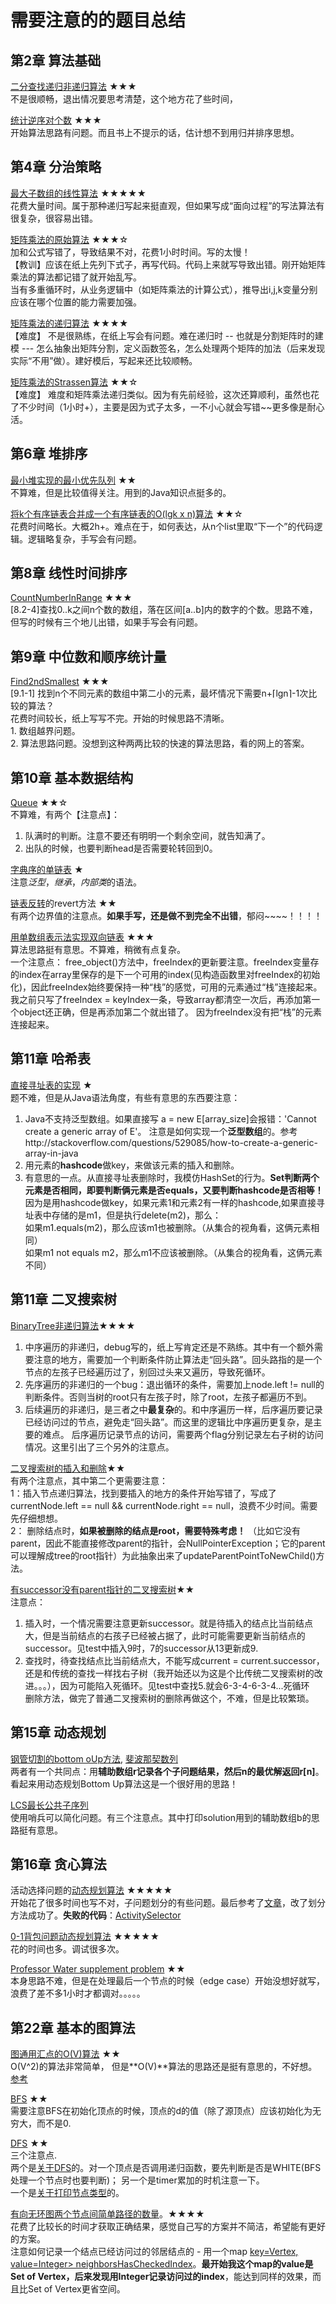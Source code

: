 需要注意的的题目总结
=
## 第2章 算法基础  
[二分查找递归非递归算法](https://github.com/zhuxiuwei/CLRS/blob/master/src/chap02_GettingStarted/prac235_BinarySearch.java) ★★★  
不是很顺畅，退出情况要思考清楚，这个地方花了些时间，  

[统计逆序对个数](https://github.com/zhuxiuwei/CLRS/blob/master/src/chap02_GettingStarted/Thinks24_Inversion_NiXuDui.java) ★★★  
开始算法思路有问题。而且书上不提示的话，估计想不到用归并排序思想。  

## 第4章 分治策略  
[最大子数组的线性算法](https://github.com/zhuxiuwei/CLRS/blob/master/src/chap04_DivideAndConquer/MaxSubArray_Lineary.java) ★★★★★  
 花费大量时间。属于那种递归写起来挺直观，但如果写成“面向过程”的写法算法有很复杂，很容易出错。  
 
 [矩阵乘法的原始算法](https://github.com/zhuxiuwei/CLRS/blob/master/src/chap04_DivideAndConquer/MatrixMultipleOriginal.java) ★★★☆  
  加和公式写错了，导致结果不对，花费1小时时间。写的太慢！  
  【教训】应该在纸上先列下式子，再写代码。代码上来就写导致出错。刚开始矩阵乘法的算法都记错了就开始乱写。  
当有多重循环时，从业务逻辑中（如矩阵乘法的计算公式），推导出i,j,k变量分别应该在哪个位置的能力需要加强。  

[矩阵乘法的递归算法](https://github.com/zhuxiuwei/CLRS/blob/master/src/chap04_DivideAndConquer/MatrixMultipleRecursive.java) ★★★★  
【难度】 不是很熟练，在纸上写会有问题。难在递归时 -- 也就是分割矩阵时的建模 --- 怎么抽象出矩阵分割，定义函数签名，怎么处理两个矩阵的加法（后来发现实际“不用”做）。建好模后，写起来还比较顺畅。  

[矩阵乘法的Strassen算法](https://github.com/zhuxiuwei/CLRS/blob/master/src/chap04_DivideAndConquer/MatrixMultipleStrassen.java) ★★☆  
【难度】 难度和矩阵乘法递归类似。因为有先前经验，这次还算顺利，虽然也花了不少时间（1小时+），主要是因为式子太多，一不小心就会写错~~更多像是耐心活。  

## 第6章 堆排序  
[最小堆实现的最小优先队列](https://github.com/zhuxiuwei/CLRS/blob/master/src/chap06_HeapSort/Prac653_PriorityQueueMinHeap.java) ★★  
不算难，但是比较值得关注。用到的Java知识点挺多的。  

[将k个有序链表合并成一个有序链表的O(lgk x n)算法](https://github.com/zhuxiuwei/CLRS/blob/master/src/chap06_HeapSort/Prac659_CombineKOrderedList.java) ★★☆  
花费时间略长。大概2h+。难点在于，如何表达，从n个list里取“下一个”的代码逻辑。逻辑略复杂，手写会有问题。  

## 第8章 线性时间排序  
[CountNumberInRange](https://github.com/zhuxiuwei/CLRS/blob/master/src/chap08_SortInLinerTime/CountNumberInRange.java) ★★★  
[8.2-4]查找0..k之间n个数的数组，落在区间[a..b]内的数字的个数。思路不难，但写的时候有三个地儿出错，如果手写会有问题。  

## 第9章 中位数和顺序统计量  
[Find2ndSmallest](https://github.com/zhuxiuwei/CLRS/blob/master/src/chap09_MediansAndOrderStatistics/Find2ndSmallest.java) ★★★  
[9.1-1] 找到n个不同元素的数组中第二小的元素，最坏情况下需要n+⌈lgn⌉-1次比较的算法？  
花费时间较长，纸上写写不完。开始的时候思路不清晰。  
	1. 数组越界问题。  
	2. 算法思路问题。没想到这种两两比较的快速的算法思路，看的网上的答案。  

## 第10章 基本数据结构  
[Queue](https://github.com/zhuxiuwei/CLRS/blob/master/src/chap10_ElementaryDataStructures/Queue.java) ★★☆  
不算难，有两个【注意点】：   
1. 队满时的判断。注意不要还有明明一个剩余空间，就告知满了。  
2. 出队的时候，也要判断head是否需要轮转回到0。  

[字典序的单链表](https://github.com/zhuxiuwei/CLRS/blob/master/src/chap10_ElementaryDataStructures/LinkedList_Sorted.java) ★  
注意*泛型*，*继承*，*内部类*的语法。  

[链表反转](https://github.com/zhuxiuwei/CLRS/blob/master/src/chap10_ElementaryDataStructures/LinkedList.java)的revert方法 ★★  
有两个边界值的注意点。**如果手写，还是做不到完全不出错**，郁闷~~~~！！！！  

[用单数组表示法实现双向链表](https://github.com/zhuxiuwei/CLRS/blob/master/src/chap10_ElementaryDataStructures/ObjectImplBySingleArray.java) ★★★  
算法思路挺有意思。不算难，稍微有点复杂。  
一个注意点： free_object()方法中，freeIndex的更新要注意。freeIndex变量存的index在array里保存的是下一个可用的index(见构造函数里对freeIndex的初始化)，因此freeIndex始终要保持一种“栈”的感觉，可用的元素通过“栈”连接起来。
我之前只写了freeIndex = keyIndex一条，导致array都清空一次后，再添加第一个object还正确，但是再添加第二个就出错了。 因为freeIndex没有把“栈”的元素连接起来。  

## 第11章 哈希表  
[直接寻址表的实现](https://github.com/zhuxiuwei/CLRS/blob/master/src/chap11_HashTables/DirectAddressTable.java) ★  
题不难，但是从Java语法角度，有些有意思的东西要注意：  
1. Java不支持泛型数组。如果直接写 a = new E[array_size]会报错：'Cannot create a generic array of E'。 注意是如何实现一个**泛型数组**的。参考http://stackoverflow.com/questions/529085/how-to-create-a-generic-array-in-java  
2. 用元素的**hashcode**做key，来做该元素的插入和删除。  
3. 有意思的一点。从直接寻址表删除时，我模仿HashSet的行为。**Set判断两个元素是否相同，即要判断俩元素是否equals，又要判断hashcode是否相等！**  
 	因为是用hashcode做key，如果元素1和元素2有一样的hashcode,如果直接寻址表中存储的是m1，但是执行delete(m2)，那么：  
 		如果m1.equals(m2)，那么应该m1也被删除。（从集合的视角看，这俩元素相同）  
 		如果m1 not equals m2，那么m1不应该被删除。（从集合的视角看，这俩元素不同）  

## 第11章 二叉搜索树  
[BinaryTree非递归算法](https://github.com/zhuxiuwei/CLRS/blob/master/src/chap12_BinarySearchTree/BinaryTree.java)★★★★  
1. 中序遍历的非递归，debug写的，纸上写肯定还是不熟练。其中有一个额外需要注意的地方，需要加一个判断条件防止算法走“回头路”。回头路指的是一个节点的左孩子已经遍历过了，别回过头来又遍历，导致死循环。  
2. 先序遍历的非递归的一个bug：退出循环的条件，需要加上node.left != null的判断条件。否则当树的root只有左孩子时，除了root，左孩子都遍历不到。
3. 后续遍历的非递归，是三者之中**最复杂**的。和中序遍历一样，后序遍历要记录已经访问过的节点，避免走“回头路”。而这里的逻辑比中序遍历更复杂，是主要的难点。 
后序遍历记录节点的访问，需要两个flag分别记录左右子树的访问情况。这里引出了三个另外的注意点。  

[二叉搜索树的插入和删除](https://github.com/zhuxiuwei/CLRS/blob/master/src/chap12_BinarySearchTree/BinarySearchTree_InsertAndDelete.java)★★  
有两个注意点，其中第二个更需要注意：  
1：插入节点递归算法，找到要插入的地方的条件开始写错了，写成了currentNode.left == null && currentNode.right == null，浪费不少时间。需要先仔细想想。  
2： 删除结点时，**如果被删除的结点是root，需要特殊考虑！** （比如它没有parent，因此不能直接修改parent的指针，会NullPointerException；它的parent可以理解成tree的root指针）为此抽象出来了updateParentPointToNewChild()方法。  

[有successor没有parent指针的二叉搜索树](https://github.com/zhuxiuwei/CLRS/blob/master/src/chap12_BinarySearchTree/BinarySearchTree_NodeHasSuccessorPointerButNoParentPointer.java)★★  
 注意点：  
1. 插入时，一个情况需要注意更新successor。就是待插入的结点比当前结点大，但是当前结点的右孩子已经被占据了，此时可能需要更新当前结点的successor。见test中插入9时，7的successor从13更新成9.  
2. 查找时，待查找结点比当前结点大，不能写成current = current.successor，还是和传统的查找一样找右子树（我开始还以为这是个比传统二叉搜索树的改进。。。），因为可能陷入死循环。见test中查找5.就会6-3-4-6-3-4...死循环  
删除方法，做完了普通二叉搜索树的删除再做这个，不难，但是比较繁琐。  

## 第15章 动态规划  
[钢管切割的bottom oUp方法](https://github.com/zhuxiuwei/CLRS/blob/master/src/chap15_DynamicProgramming/CutRod.java),
[斐波那契数列](https://github.com/zhuxiuwei/CLRS/blob/master/src/chap15_DynamicProgramming/FibonacciDynamicProgramming.java)  
两者有一个共同点：用**辅助数组r记录各个子问题结果，然后n的最优解返回r[n]**。看起来用动态规划Bottom Up算法这是一个很好用的思路！  

[LCS最长公共子序列](https://github.com/zhuxiuwei/CLRS/blob/master/src/chap15_DynamicProgramming/LCS.java)  
使用哨兵可以简化问题。有三个注意点。其中打印solution用到的辅助数组b的思路挺有意思。  

## 第16章 贪心算法  
活动选择问题的[动态规划算法](https://github.com/zhuxiuwei/CLRS/blob/master/src/chap16_GreedyAlgorithms/ActivitySelector.java#L36) ★★★★★  
开始花了很多时间也写不对，子问题划分的有些问题。最后参考了[文章](http://www.cs.princeton.edu/~wayne/cs423/lectures/dynamic-programming-4up.pdf)，改了划分方法成功了。**失败的代码**：[ActivitySelector](https://github.com/zhuxiuwei/CLRS/blob/master/src/chap16_GreedyAlgorithms/ActivitySelector.java#L82)  

[0-1背包问题动态规划算法](https://github.com/zhuxiuwei/CLRS/blob/master/src/chap16_GreedyAlgorithms/KnapsackProblem.java) ★★★★★  
花的时间也多。调试很多次。  

[Professor Water supplement problem](https://github.com/zhuxiuwei/CLRS/blob/master/src/chap16_GreedyAlgorithms/ProfessorWaterSupplement.java) ★★  
本身思路不难，但是在处理最后一个节点的时候（edge case）开始没想好就写，浪费了差不多1小时才都调对。。。。。  

## 第22章 基本的图算法  
[图通用汇点的O(V)算法](https://github.com/zhuxiuwei/CLRS/blob/master/src/chap22_ElementaryGraphAlgo/Prac22_1_6_UniversalSink.java) ★★  
O(V^2)的算法非常简单， 但是**O(V)**算法的思路还是挺有意思的，不好想。[参考](https://github.com/zhuxiuwei/CLRS-1/blob/master/C22-Elementary-Graph-Algorithms/22.1.md)  

[BFS](https://github.com/zhuxiuwei/CLRS/blob/master/src/chap22_ElementaryGraphAlgo/BFS.java) ★★  
需要注意BFS在初始化顶点的时候，顶点的d的值（除了源顶点）应该初始化为无穷大，而不是0.  

[DFS](https://github.com/zhuxiuwei/CLRS/blob/master/src/chap22_ElementaryGraphAlgo/DFS.java) ★★  
三个注意点.  
两个是[关于DFS](https://github.com/zhuxiuwei/CLRS/blob/master/src/chap22_ElementaryGraphAlgo/DFS.java#L39)的。对一个顶点是否调用递归函数，要先判断是否是WHITE(BFS处理一个节点时也要判断)； 另一个是timer累加的时机注意一下。  
一个是[关于打印节点类型](https://github.com/zhuxiuwei/CLRS/blob/master/src/chap22_ElementaryGraphAlgo/DFS.java#L87)的。  

[有向无环图两个节点间简单路径的数量](https://github.com/zhuxiuwei/CLRS/blob/master/src/chap22_ElementaryGraphAlgo/CountOfPaths.java)。★★★★  
花费了比较长的时间才获取正确结果，感觉自己写的方案并不简洁，希望能有更好的方案。  
注意如何记录一个结点已经访问过的邻居结点的 - 用一个map [key=Vertex, value=Integer> neighborsHasCheckedIndex](https://github.com/zhuxiuwei/CLRS/blob/master/src/chap22_ElementaryGraphAlgo/CountOfPaths.java#L33)。**最开始我这个map的value是Set of Vertex，后来发现用Integer记录访问过的index**，能达到同样的效果，而且比Set of Vertex更省空间。  

